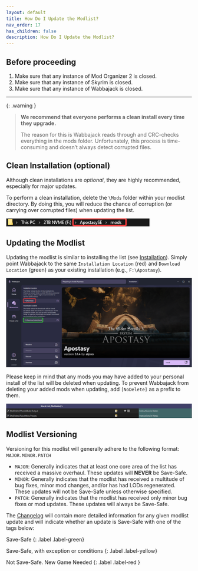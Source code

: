 ```yaml
---
layout: default
title: How Do I Update the Modlist?
nav_order: 17
has_children: false
description: How Do I Update the Modlist?
---
```


## Before proceeding

 1. Make sure that any instance of Mod Organizer 2 is closed.
 2. Make sure that any instance of Skyrim is closed.
 3. Make sure that any instance of Wabbajack is closed.

---

{: .warning } 
> **We recommend that everyone performs a clean install every time they upgrade.**  
>
> The reason for this is Wabbajack reads through and CRC-checks everything in the mods folder. Unfortunately, this process is time-consuming and doesn’t always detect corrupted files.

## Clean Installation (optional)

Although clean installations are *optional*, they are highly recommended, especially for major updates.

To perform a clean installation, delete the `\Mods` folder within your modlist directory. By doing this, you will reduce the chance of corruption (or carrying over corrupted files) when updating the list. 

![image](/Assets/folderpath_mods.PNG)

## Updating the Modlist

Updating the modlist is similar to installing the list (see [Installation](/01Help/Install)). Simply point Wabbajack to the same `Installation Location` (red) and `Download Location` (green) as your existing installation (e.g., `F:\Apostasy`).

![image](/Assets/wj_installpage.PNG)

Please keep in mind that any mods you may have added to your personal install of the list will be deleted when updating. To prevent Wabbajack from deleting your added mods when updating, add `[NoDelete]` as a prefix to them.

![image](/Assets/wj_nodelete.PNG)

## Modlist Versioning

Versioning for this modlist will generally adhere to the following format: `MAJOR.MINOR.PATCH`  

 - `MAJOR`: Generally indicates that at least one core area of the list has received a massive overhaul. These updates will **NEVER** be Save-Safe.
 - `MINOR`: Generally indicates that the modlist has received a multitude of bug fixes, minor mod changes, and/or has had LODs regenerated. These updates will not be Save-Safe unless otherwise specified.
 - `PATCH`: Generally indicates that the modlist has received only minor bug fixes or mod updates. These updates will always be Save-Safe.

The [Changelog](/06ModlistVersions/CHANGELOG) will contain more detailed information for any given modlist update and will indicate whether an update is Save-Safe with one of the tags below:

Save-Safe 
{: .label .label-green}

Save-Safe, with exception or conditions
{: .label .label-yellow}

Not Save-Safe. New Game Needed 
{: .label .label-red }